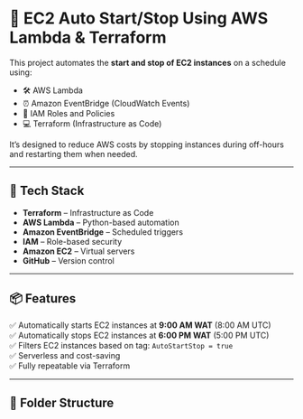 # 🚀 EC2 Auto Start/Stop Using AWS Lambda & Terraform

This project automates the **start and stop of EC2 instances** on a schedule using:
- 🛠️ AWS Lambda
- ⏰ Amazon EventBridge (CloudWatch Events)
- 🔐 IAM Roles and Policies
- 💻 Terraform (Infrastructure as Code)

It’s designed to reduce AWS costs by stopping instances during off-hours and restarting them when needed.

---

## 🧰 Tech Stack

- **Terraform** – Infrastructure as Code
- **AWS Lambda** – Python-based automation
- **Amazon EventBridge** – Scheduled triggers
- **IAM** – Role-based security
- **Amazon EC2** – Virtual servers
- **GitHub** – Version control

---

## 📦 Features

✅ Automatically starts EC2 instances at **9:00 AM WAT** (8:00 AM UTC)  
✅ Automatically stops EC2 instances at **6:00 PM WAT** (5:00 PM UTC)  
✅ Filters EC2 instances based on tag: `AutoStartStop = true`  
✅ Serverless and cost-saving  
✅ Fully repeatable via Terraform

---

## 📂 Folder Structure

